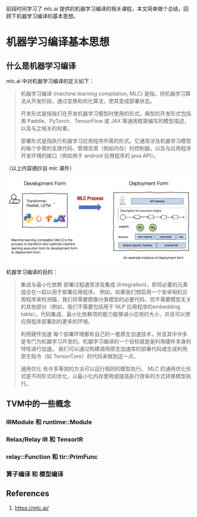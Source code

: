 前段时间学习了 mlc.ai 提供的机器学习编译的相关课程，本文简单做个总结，回顾下机器学习编译的基本思想。

# 机器学习编译基本思想

## 什么是机器学习编译

mlc.ai 中对机器学习编译的定义如下：

> 机器学习编译 (machine learning compilation, MLC) 是指，将机器学习算法从开发阶段，通过变换和优化算法，使其变成部署状态。
>
> 开发形式是指我们在开发机器学习模型时使用的形式。典型的开发形式包括用 Paddle、PyTorch、TensorFlow 或 JAX 等通用框架编写的模型描述，以及与之相关的权重。
>
> 部署形式是指执行机器学习应用程序所需的形式。它通常涉及机器学习模型的每个步骤的支撑代码、管理资源（例如内存）的控制器，以及与应用程序开发环境的接口（例如用于 android 应用程序的 java API）。

（以上内容摘抄自 mlc 课件）

![definition](../images/tvm/mlc/dev-deploy-form.png)

机器学习编译的目的：

> 集成与最小化依赖 部署过程通常涉及集成 (Integration)，即将必要的元素组合在一起以用于部署应用程序。 例如，如果我们想启用一个安卓相机应用程序来检测猫，我们将需要图像分类模型的必要代码，但不需要模型无关的其他部分（例如，我们不需要包括用于 NLP 应用程序的embedding table）。代码集成、最小化依赖项的能力能够减小应用的大小，并且可以使应用程序部署到的更多的环境。
>
> 利用硬件加速 每个部署环境都有自己的一套原生加速技术，并且其中许多是专门为机器学习开发的。机器学习编译的一个目标就是是利用硬件本身的特性进行加速。 我们可以通过构建调用原生加速库的部署代码或生成利用原生指令（如 TensorCore）的代码来做到这一点。
>
> 通用优化 有许多等效的方法可以运行相同的模型执行。 MLC 的通用优化形式是不同形式的优化，以最小化内存使用或提高执行效率的方式转换模型执行。


## TVM中的一些概念

### IRModule 和 runtime::Module

### Relax/Relay IR 和  TensorIR

### relay::Function 和 tir::PrimFunc

### 算子编译 和 模型编译

## 

## References

1. https://mlc.ai/
